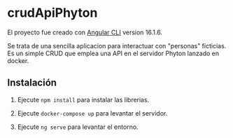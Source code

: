 # crudApiPhyton

El proyecto fue creado con [Angular CLI](https://github.com/angular/angular-cli) version 16.1.6.

Se trata de una sencilla aplicacion para interactuar con "personas" ficticias.
Es un simple CRUD que emplea una API en el servidor Phyton lanzado en docker.

## Instalación

1. Ejecute `npm install` para instalar las librerias.

2. Ejecute `docker-compose up` para levantar el servidor.

3. Ejecute `ng serve` para levantar el entorno.

